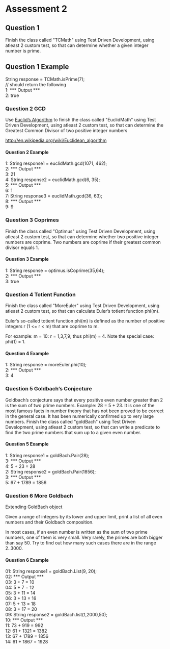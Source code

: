 # Assessment 2

## Question 1

Finish the class called "TCMath" using Test Driven Development, using atleast 2 custom test, so that can determine whether a given integer number is prime. 

## Question 1 Example

String response = TCMath.isPrime(7);  
// should return the following  
1: *** Output ***  
2: true
### Question 2 GCD

Use [Euclid’s Algorithm](http://en.wikipedia.org/wiki/Euclidean_algorithm) to finish the class called "EuclidMath" using Test Driven Development, using atleast 2 custom test, so that can determine the Greatest Common Divisor of two positive integer numbers

http://en.wikipedia.org/wiki/Euclidean_algorithm

#### Question 2 Example

1: String response1 = euclidMath.gcd(1071, 462);  
2: *** Output ***  
3: 21  
4: String response2 = euclidMath.gcd(6, 35);  
5: *** Output ***  
6: 1  
7: String response3 = euclidMath.gcd(36, 63);  
8: *** Output ***  
9: 9 

### Question 3 Coprimes

Finish the class called "Optimus" using Test Driven Development, using atleast 2 custom test, so that can determine whether two positive integer numbers are coprime. Two numbers are coprime if their greatest common divisor equals 1.

#### Question 3 Example

1: String response = optimus.isCoprime(35,64);  
2: *** Output ***  
3: true

### Question 4 Totient Function

Finish the class called "MoreEuler" using Test Driven Development, using atleast 2 custom test, so that can calculate Euler’s totient function phi(m).

Euler’s so-called totient function phi(m) is defined as the number of positive integers r (1 <= r < m) that are coprime to m.

For example: m = 10: r = 1,3,7,9; thus phi(m) = 4\. Note the special case: phi(1) = 1.

#### Question 4 Example

1: String response = moreEuler.phi(10);  
2: *** Output ***  
3: 4 

### Question 5 Goldbach’s Conjecture

Goldbach’s conjecture says that every positive even number greater than 2 is the sum of two prime numbers. Example: 28 = 5 + 23\. It is one of the most famous facts in number theory that has not been proved to be correct in the general case. It has been numerically confirmed up to very large numbers. Finish the class called "goldBach" using Test Driven Development, using atleast 2 custom test, so that can write a predicate to find the two prime numbers that sum up to a given even number.

#### Question 5 Example

1: String response1 = goldBach.Pair(28);  
3: *** Output ***  
4: 5 + 23 = 28  
2: String response2 = goldBach.Pair(1856);  
3: *** Output ***  
5: 67 + 1789 = 1856 

### Question 6 More Goldbach

Extending GoldBach object

Given a range of integers by its lower and upper limit, print a list of all even numbers and their Goldbach composition.

In most cases, if an even number is written as the sum of two prime numbers, one of them is very small. Very rarely, the primes are both bigger than say 50\. Try to find out how many such cases there are in the range 2..3000.

#### Question 6 Example

01: String response1 = goldBach.List(9, 20);  
02: *** Output ***  
03: 3 + 7 = 10  
04: 5 + 7 = 12  
05: 3 + 11 = 14  
06: 3 + 13 = 16  
07: 5 + 13 = 18  
08: 3 + 17 = 20  
09: String response2 = goldBach.list(1,2000,50);  
10: *** Output ***  
11: 73 + 919 = 992  
12: 61 + 1321 = 1382  
13: 67 + 1789 = 1856  
14: 61 + 1867 = 1928